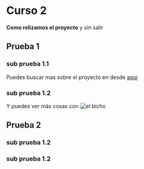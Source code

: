 # Curso 2
**Como relizamos el proyecto** y sin salir
## Prueba 1
### sub prueba 1.1
Puedes buscar mas sobre el proyecto en desde [aqui](https://www.google.com)
### sub prueba 1.2
Y puedes ver más cosas con
![el bicho](https://assets-cdn.github.com/images/modules/open_graph/github-mark.png "el Git")
## Prueba 2
### sub prueba 1.2
### sub prueba 1.2
